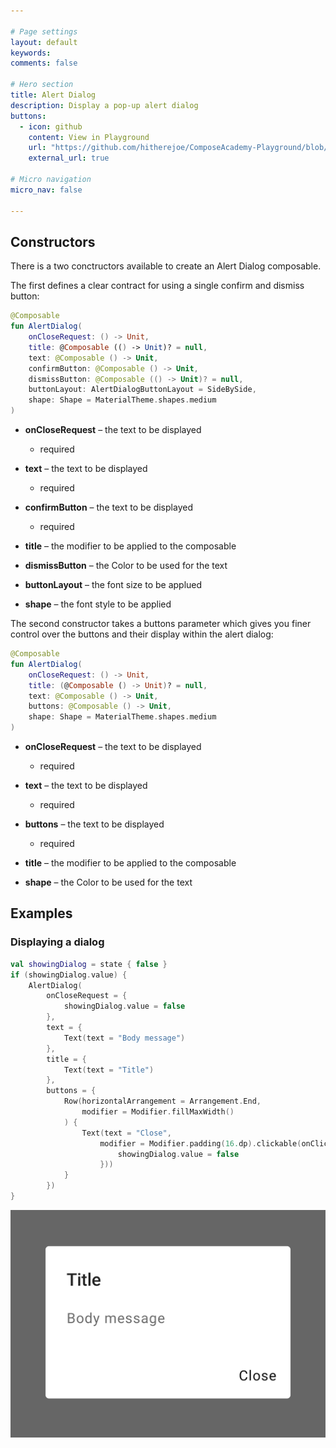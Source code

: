 ```yaml
---

# Page settings
layout: default
keywords:
comments: false

# Hero section
title: Alert Dialog
description: Display a pop-up alert dialog
buttons:
  - icon: github
    content: View in Playground
    url: "https://github.com/hitherejoe/ComposeAcademy-Playground/blob/master/app/src/main/java/co/joebirch/composeplayground/material/alertDialog.kt"
    external_url: true

# Micro navigation
micro_nav: false

---
```


## Constructors

There is a two conctructors available to create an Alert Dialog composable.

The first defines a clear contract for using a single confirm and dismiss button:

```kotlin
@Composable
fun AlertDialog(
    onCloseRequest: () -> Unit,
    title: @Composable (() -> Unit)? = null,
    text: @Composable () -> Unit,
    confirmButton: @Composable () -> Unit,
    dismissButton: @Composable (() -> Unit)? = null,
    buttonLayout: AlertDialogButtonLayout = SideBySide,
    shape: Shape = MaterialTheme.shapes.medium
)
```

* **onCloseRequest** – the text to be displayed
  * required

* **text** – the text to be displayed
  * required

* **confirmButton** – the text to be displayed
  * required

* **title** – the modifier to be applied to the composable

* **dismissButton** – the Color to be used for the text

* **buttonLayout** – the font size to be applued

* **shape** – the font style to be applied

The second constructor takes a buttons parameter which gives you finer control over the buttons and their display within the alert dialog:

```kotlin
@Composable
fun AlertDialog(
    onCloseRequest: () -> Unit,
    title: (@Composable () -> Unit)? = null,
    text: @Composable () -> Unit,
    buttons: @Composable () -> Unit,
    shape: Shape = MaterialTheme.shapes.medium
)
```

* **onCloseRequest** – the text to be displayed
  * required

* **text** – the text to be displayed
  * required

* **buttons** – the text to be displayed
  * required

* **title** – the modifier to be applied to the composable

* **shape** – the Color to be used for the text

## Examples

### Displaying a dialog
  
```kotlin
val showingDialog = state { false }
if (showingDialog.value) {
    AlertDialog(
        onCloseRequest = {
            showingDialog.value = false
        },
        text = {
            Text(text = "Body message")
        },
        title = {
            Text(text = "Title")
        },
        buttons = {
            Row(horizontalArrangement = Arrangement.End,
                modifier = Modifier.fillMaxWidth()
            ) {
                Text(text = "Close",
                    modifier = Modifier.padding(16.dp).clickable(onClick = {
                        showingDialog.value = false
                    }))
            }
        })
}
```

![Alert dialog](/academy/material/media/alert_dialog.png)

